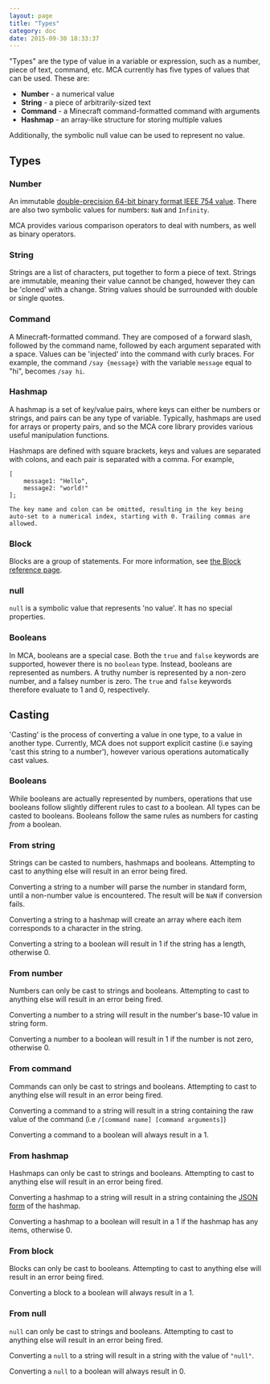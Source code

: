 ```yaml
---
layout: page
title: "Types"
category: doc
date: 2015-09-30 18:33:37
---
```


"Types" are the type of value in a variable or expression, such as a number, piece of text, command, etc. MCA currently has five types of values that can be used. These are:

 - **Number** - a numerical value
 - **String** - a piece of arbitrarily-sized text
 - **Command** - a Minecraft command-formatted command with arguments
 - **Hashmap** - an array-like structure for storing multiple values

Additionally, the symbolic null value can be used to represent no value.

## Types

### Number

An immutable [double-precision 64-bit binary format IEEE 754 value](http://en.wikipedia.org/wiki/Double_precision_floating-point_format). There are also two symbolic values for numbers: `NaN` and `Infinity`.

MCA provides various comparison operators to deal with numbers, as well as binary operators.

### String

Strings are a list of characters, put together to form a piece of text. Strings are immutable, meaning their value cannot be changed, however they can be 'cloned' with a change. String values should be surrounded with double or single quotes.

### Command

A Minecraft-formatted command. They are composed of a forward slash, followed by the command name, followed by each argument separated with a space. Values can be 'injected' into the command with curly braces. For example, the command `/say {message}` with the variable `message` equal to "hi", becomes `/say hi`.

### Hashmap

A hashmap is a set of key/value pairs, where keys can either be numbers or strings, and pairs can be any type of variable. Typically, hashmaps are used for arrays or property pairs, and so the MCA core library provides various useful manipulation functions.

Hashmaps are defined with square brackets, keys and values are separated with colons, and each pair is separated with a comma. For example,

```
[
	message1: "Hello",
	message2: "world!"
];

The key name and colon can be omitted, resulting in the key being auto-set to a numerical index, starting with 0. Trailing commas are allowed.
```

### Block

Blocks are a group of statements. For more information, see [the Block reference page]({{site.baseurl}}/doc/blocks.html).

### null

`null` is a symbolic value that represents 'no value'. It has no special properties.

### Booleans

In MCA, booleans are a special case. Both the `true` and `false` keywords are supported, however there is no `boolean` type. Instead, booleans are represented as numbers. A truthy number is represented by a non-zero number, and a falsey number is zero. The `true` and `false` keywords therefore evaluate to 1 and 0, respectively.

## Casting

'Casting' is the process of converting a value in one type, to a value in another type. Currently, MCA does not support explicit castine (i.e saying 'cast this string to a number'), however various operations automatically cast values.

### Booleans

While booleans are actually represented by numbers, operations that use booleans follow slightly different rules to cast _to_ a boolean. All types can be casted to booleans. Booleans follow the same rules as numbers for casting _from_ a boolean.

### From string

Strings can be casted to numbers, hashmaps and booleans. Attempting to cast to anything else will result in an error being fired.

Converting a string to a number will parse the number in standard form, until a non-number value is encountered. The result will be `NaN` if conversion fails.

Converting a string to a hashmap will create an array where each item corresponds to a character in the string.

Converting a string to a boolean will result in 1 if the string has a length, otherwise 0.

### From number

Numbers can only be cast to strings and booleans. Attempting to cast to anything else will result in an error being fired.

Converting a number to a string will result in the number's base-10 value in string form.

Converting a number to a boolean will result in 1 if the number is not zero, otherwise 0.

### From command

Commands can only be cast to strings and booleans. Attempting to cast to anything else will result in an error being fired.

Converting a command to a string will result in a string containing the raw value of the command (i.e `/[command name] [command arguments]`)

Converting a command to a boolean will always result in a 1.

### From hashmap

Hashmaps can only be cast to strings and booleans. Attempting to cast to anything else will result in an error being fired.

Converting a hashmap to a string will result in a string containing the [JSON form](https://en.wikipedia.org/wiki/JSON) of the hashmap.

Converting a hashmap to a boolean will result in a 1 if the hashmap has any items, otherwise 0.

### From block

Blocks can only be cast to booleans. Attempting to cast to anything else will result in an error being fired.

Converting a block to a boolean will always result in a 1.

### From null

`null` can only be cast to strings and booleans. Attempting to cast to anything else will result in an error being fired.

Converting a `null` to a string will result in a string with the value of `"null"`.

Converting a `null` to a boolean will always result in 0.